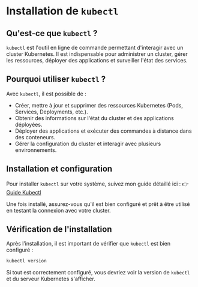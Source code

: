# Installation de `kubectl`

## Qu'est-ce que `kubectl` ?

`kubectl` est l'outil en ligne de commande permettant d'interagir avec un
cluster Kubernetes. Il est indispensable pour administrer un cluster, gérer les
ressources, déployer des applications et surveiller l'état des services.

## Pourquoi utiliser `kubectl` ?

Avec `kubectl`, il est possible de :

- Créer, mettre à jour et supprimer des ressources Kubernetes (Pods, Services,
  Deployments, etc.).
- Obtenir des informations sur l'état du cluster et des applications déployées.
- Déployer des applications et exécuter des commandes à distance dans des
  conteneurs.
- Gérer la configuration du cluster et interagir avec plusieurs environnements.

## Installation et configuration

Pour installer `kubectl` sur votre système, suivez mon guide détaillé ici :
👉 [Guide
Kubectl](https://blog.stephane-robert.info/docs/conteneurs/orchestrateurs/outils/kubectl/)

Une fois installé, assurez-vous qu'il est bien configuré et prêt à être utilisé
en testant la connexion avec votre cluster.

## Vérification de l'installation

Après l’installation, il est important de vérifier que `kubectl` est bien
configuré :

```bash
kubectl version
```

Si tout est correctement configuré, vous devriez voir la version de `kubectl` et
du serveur Kubernetes s'afficher.
